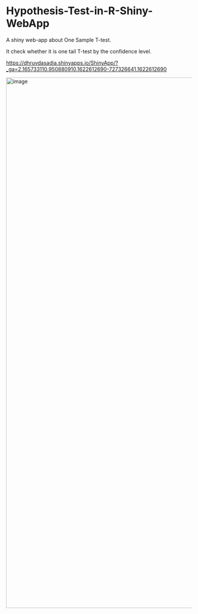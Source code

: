 # Hypothesis-Test-in-R-Shiny-WebApp
A shiny web-app about One Sample T-test.

It check whether it is one tail T-test by the confidence level.


https://dhruvdasadia.shinyapps.io/ShinyApp/?_ga=2.165733110.950880910.1622612690-727326641.1622612690

<img width="1434" alt="image" src="https://user-images.githubusercontent.com/44574478/120434908-aa089080-c39a-11eb-9868-3929602316f0.png">
